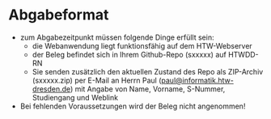 # Abgabeformat
* zum Abgabezeitpunkt müssen folgende Dinge erfüllt sein:
  * die Webanwendung liegt funktionsfähig auf dem HTW-Webserver 
  * der Beleg befindet sich in Ihrem Github-Repo (sxxxxx) auf HTWDD-RN
  * Sie senden zusätzlich den aktuellen Zustand des Repo als ZIP-Archiv (sxxxxx.zip) per E-Mail an Herrn Paul (paul@informatik.htw-dresden.de) mit Angabe von Name, Vorname, S-Nummer, Studiengang und Weblink
* Bei fehlenden Voraussetzungen wird der Beleg nicht angenommen!
